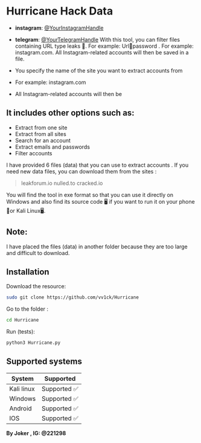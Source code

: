 # Hurricane Hack Data

- **instagram**: [@YourInstagramHandle](https://instagram.com/221298)
- **telegram**: [@YourTelegramHandle](https://t.me/vv3ck)
With this tool, you can filter files containing URL type leaks 🦠. For example: Url:email:password . For example: instagram.com. All Instagram-related accounts will then be saved in a file.

- You specify the name of the site you want to extract accounts from
- For example: instagram.com
- All Instagram-related accounts will then be

## It includes other options such as:

- Extract from one site
- Extract from all sites
- Search for an account
- Extract emails and passwords
- Filter accounts

I have provided 6 files (data) that you can use to extract accounts . If you need new data files, you can download them from the sites :

> leakforum.io
> nulled.to
> cracked.io

You will find the tool in exe format so that you can use it directly on Windows and also find its source code 🖥 if you want to run it on your phone 🥬or Kali Linux🖥.  

## Note:

I have placed the files (data) in another folder because they are too large and difficult to download.

## Installation

Download the resource:

```sh
sudo git clone https://github.com/vv1ck/Hurricane
```
Go to the folder :
```sh
cd Hurricane
```
Run (tests):

```sh
python3 Hurricane.py
```

## Supported systems

| System | Supported |
| ------ | ------ |
| Kali linux | Supported ✅ |
| Windows | Supported ✅  |
| Android | Supported ✅  |
| IOS | Supported ✅  |

**By Joker , IG: @221298**

[//]: # (These are reference links used in the body of this note and get stripped out when the markdown processor does its job. There is no need to format nicely because it shouldn't be seen. Thanks SO - http://stackoverflow.com/questions/4823468/store-comments-in-markdown-syntax)

   [dill]: <https://github.com/joemccann/dillinger>
   [git-repo-url]: <https://github.com/joemccann/dillinger.git>
   [john gruber]: <http://daringfireball.net>
   [df1]: <http://daringfireball.net/projects/markdown/>
   [markdown-it]: <https://github.com/markdown-it/markdown-it>
   [Ace Editor]: <http://ace.ajax.org>
   [node.js]: <http://nodejs.org>
   [Twitter Bootstrap]: <http://twitter.github.com/bootstrap/>
   [jQuery]: <http://jquery.com>
   [@tjholowaychuk]: <http://twitter.com/tjholowaychuk>
   [express]: <http://expressjs.com>
   [AngularJS]: <http://angularjs.org>
   [Gulp]: <http://gulpjs.com>

   [PlDb]: <https://github.com/joemccann/dillinger/tree/master/plugins/dropbox/README.md>
   [PlGh]: <https://github.com/joemccann/dillinger/tree/master/plugins/github/README.md>
   [PlGd]: <https://github.com/joemccann/dillinger/tree/master/plugins/googledrive/README.md>
   [PlOd]: <https://github.com/joemccann/dillinger/tree/master/plugins/onedrive/README.md>
   [PlMe]: <https://github.com/joemccann/dillinger/tree/master/plugins/medium/README.md>
   [PlGa]: <https://github.com/RahulHP/dillinger/blob/master/plugins/googleanalytics/README.md>
